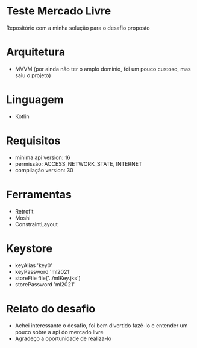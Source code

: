 # Teste Mercado Livre
Repositório com a minha solução para o desafio proposto

# Arquitetura
- MVVM (por ainda não ter o amplo domínio, foi um pouco custoso, mas saiu o projeto)

# Linguagem
- Kotlin

# Requisitos
- mínima api version: 16
- permissão: ACCESS_NETWORK_STATE, INTERNET
- compilação version: 30

# Ferramentas
- Retrofit
- Moshi
- ConstraintLayout

# Keystore
- keyAlias 'key0'
- keyPassword 'ml2021'
- storeFile file('../mlKey.jks')
- storePassword 'ml2021'

# Relato do desafio
- Achei interessante o desafio, foi bem divertido fazê-lo e entender um pouco sobre a api do mercado livre
- Agradeço a oportunidade de realiza-lo
